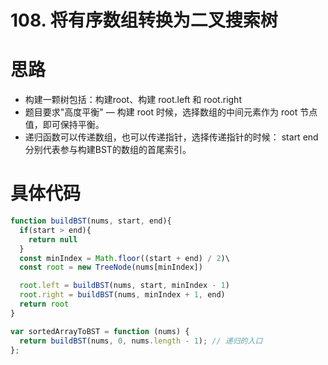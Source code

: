 # 108. 将有序数组转换为二叉搜索树
# 思路
- 构建一颗树包括：构建root、构建 root.left 和 root.right
- 题目要求"高度平衡" — 构建 root 时候，选择数组的中间元素作为 root 节点值，即可保持平衡。
- 递归函数可以传递数组，也可以传递指针，选择传递指针的时候： start end 分别代表参与构建BST的数组的首尾索引。

# 具体代码
```javascript
function buildBST(nums, start, end){
  if(start > end){
    return null
  }
  const minIndex = Math.floor((start + end) / 2)\
  const root = new TreeNode(nums[minIndex])

  root.left = buildBST(nums, start, minIndex - 1)
  root.right = buildBST(nums, minIndex + 1, end)
  return root
}

var sortedArrayToBST = function (nums) {
  return buildBST(nums, 0, nums.length - 1); // 递归的入口
};
```